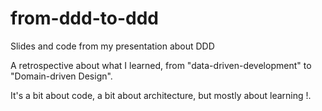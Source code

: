 # from-ddd-to-ddd
Slides and code from my presentation about DDD

A retrospective about what I learned, from "data-driven-development" to "Domain-driven Design". 

It's a bit about code, a bit about architecture, but mostly about learning !.
